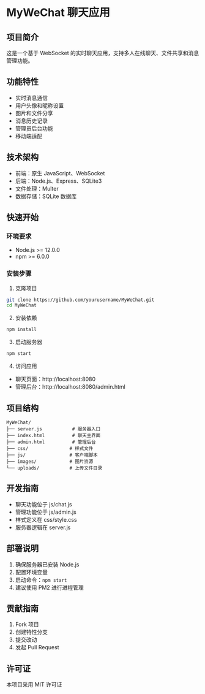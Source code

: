 # MyWeChat 聊天应用

## 项目简介
这是一个基于 WebSocket 的实时聊天应用，支持多人在线聊天、文件共享和消息管理功能。

## 功能特性
- 实时消息通信
- 用户头像和昵称设置
- 图片和文件分享
- 消息历史记录
- 管理员后台功能
- 移动端适配

## 技术架构
- 前端：原生 JavaScript、WebSocket
- 后端：Node.js、Express、SQLite3
- 文件处理：Multer
- 数据存储：SQLite 数据库

## 快速开始

### 环境要求
- Node.js >= 12.0.0
- npm >= 6.0.0

### 安装步骤
1. 克隆项目
```bash
git clone https://github.com/yourusername/MyWeChat.git
cd MyWeChat
```

2. 安装依赖
```bash
npm install
```

3. 启动服务器
```bash
npm start
```

4. 访问应用
- 聊天页面：http://localhost:8080
- 管理后台：http://localhost:8080/admin.html

## 项目结构
```
MyWeChat/
├── server.js           # 服务器入口
├── index.html          # 聊天主界面
├── admin.html          # 管理后台
├── css/               # 样式文件
├── js/                # 客户端脚本
├── images/            # 图片资源
└── uploads/           # 上传文件目录
```

## 开发指南
- 聊天功能位于 js/chat.js
- 管理功能位于 js/admin.js
- 样式定义在 css/style.css
- 服务器逻辑在 server.js

## 部署说明
1. 确保服务器已安装 Node.js
2. 配置环境变量
3. 启动命令：`npm start`
4. 建议使用 PM2 进行进程管理

## 贡献指南
1. Fork 项目
2. 创建特性分支
3. 提交改动
4. 发起 Pull Request

## 许可证
本项目采用 MIT 许可证
